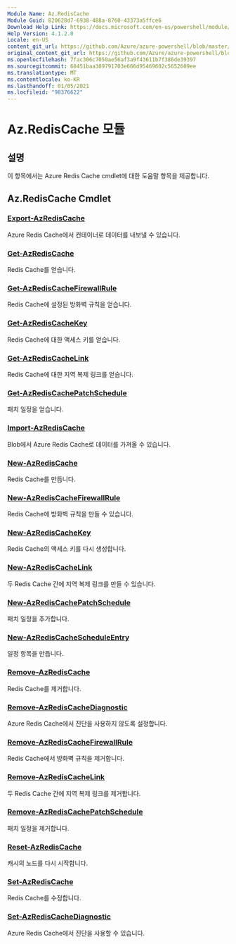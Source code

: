 ```yaml
---
Module Name: Az.RedisCache
Module Guid: 820628d7-6938-488a-8760-43373a5ffce6
Download Help Link: https://docs.microsoft.com/en-us/powershell/module/az.rediscache
Help Version: 4.1.2.0
Locale: en-US
content_git_url: https://github.com/Azure/azure-powershell/blob/master/src/RedisCache/RedisCache/help/Az.RedisCache.md
original_content_git_url: https://github.com/Azure/azure-powershell/blob/master/src/RedisCache/RedisCache/help/Az.RedisCache.md
ms.openlocfilehash: 7fac306c7050ae56af3a9f43611b7f386de39397
ms.sourcegitcommit: 68451baa389791703e666d95469602c5652609ee
ms.translationtype: MT
ms.contentlocale: ko-KR
ms.lasthandoff: 01/05/2021
ms.locfileid: "98376622"
---
```

# Az.RedisCache 모듈
## 설명
이 항목에서는 Azure Redis Cache cmdlet에 대한 도움말 항목을 제공합니다.

## Az.RedisCache Cmdlet
### [Export-AzRedisCache](Export-AzRedisCache.md)
Azure Redis Cache에서 컨테이너로 데이터를 내보낼 수 있습니다.

### [Get-AzRedisCache](Get-AzRedisCache.md)
Redis Cache를 얻습니다.

### [Get-AzRedisCacheFirewallRule](Get-AzRedisCacheFirewallRule.md)
Redis Cache에 설정된 방화벽 규칙을 얻습니다.

### [Get-AzRedisCacheKey](Get-AzRedisCacheKey.md)
Redis Cache에 대한 액세스 키를 얻습니다.

### [Get-AzRedisCacheLink](Get-AzRedisCacheLink.md)
Redis Cache에 대한 지역 복제 링크를 얻습니다.

### [Get-AzRedisCachePatchSchedule](Get-AzRedisCachePatchSchedule.md)
패치 일정을 얻습니다.

### [Import-AzRedisCache](Import-AzRedisCache.md)
Blob에서 Azure Redis Cache로 데이터를 가져올 수 있습니다.

### [New-AzRedisCache](New-AzRedisCache.md)
Redis Cache를 만듭니다.

### [New-AzRedisCacheFirewallRule](New-AzRedisCacheFirewallRule.md)
Redis Cache에 방화벽 규칙을 만들 수 있습니다.

### [New-AzRedisCacheKey](New-AzRedisCacheKey.md)
Redis Cache의 액세스 키를 다시 생성합니다.

### [New-AzRedisCacheLink](New-AzRedisCacheLink.md)
두 Redis Cache 간에 지역 복제 링크를 만들 수 있습니다.

### [New-AzRedisCachePatchSchedule](New-AzRedisCachePatchSchedule.md)
패치 일정을 추가합니다.

### [New-AzRedisCacheScheduleEntry](New-AzRedisCacheScheduleEntry.md)
일정 항목을 만듭니다.

### [Remove-AzRedisCache](Remove-AzRedisCache.md)
Redis Cache를 제거합니다.

### [Remove-AzRedisCacheDiagnostic](Remove-AzRedisCacheDiagnostic.md)
Azure Redis Cache에서 진단을 사용하지 않도록 설정합니다.

### [Remove-AzRedisCacheFirewallRule](Remove-AzRedisCacheFirewallRule.md)
Redis Cache에서 방화벽 규칙을 제거합니다.

### [Remove-AzRedisCacheLink](Remove-AzRedisCacheLink.md)
두 Redis Cache 간에 지역 복제 링크를 제거합니다.

### [Remove-AzRedisCachePatchSchedule](Remove-AzRedisCachePatchSchedule.md)
패치 일정을 제거합니다.

### [Reset-AzRedisCache](Reset-AzRedisCache.md)
캐시의 노드를 다시 시작합니다.

### [Set-AzRedisCache](Set-AzRedisCache.md)
Redis Cache를 수정합니다.

### [Set-AzRedisCacheDiagnostic](Set-AzRedisCacheDiagnostic.md)
Azure Redis Cache에서 진단을 사용할 수 있습니다.


